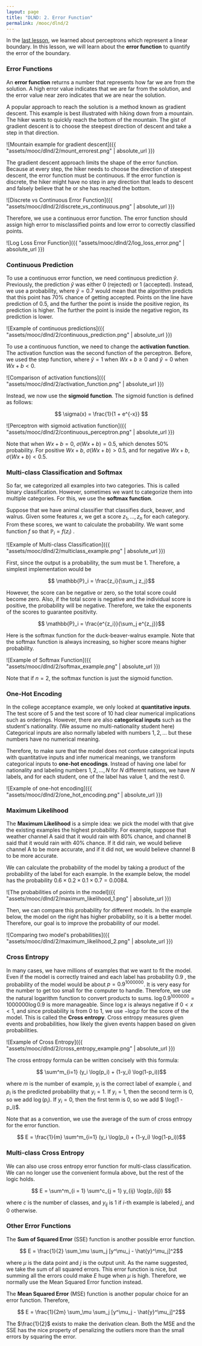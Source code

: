 ```yaml
---
layout: page
title: "DLND: 2. Error Function"
permalink: /mooc/dlnd/2
---
```


In the [last lesson](/mooc/dlnd/1), we learned about perceptrons which represent a linear boundary. In this lesson, we will learn about the **error function** to quantify the error of the boundary.

### Error Functions

An **error function** returns a number that represents how far we are from the solution. A high error value indicates that we are far from the solution, and the error value near zero indicates that we are near the solution.

A popular approach to reach the solution is a method known as gradient descent. This example is best illustrated with hiking down from a mountain. The hiker wants to quickly reach the bottom of the mountain. The gist of gradient descent is to choose the steepest direction of descent and take a step in that direction.

![Mountain example for gradient descent]({{ "assets/mooc/dlnd/2/mount_errorest.png" | absolute_url }})

The gradient descent approach limits the shape of the error function. Because at every step, the hiker needs to choose the direction of steepest descent, the error function must be continuous. If the error function is discrete, the hiker might have no step in any direction that leads to descent and falsely believe that he or she has reached the bottom.

![Discrete vs Continuous Error Function]({{ "assets/mooc/dlnd/2/discrete_vs_continuous.png" | absolute_url }})

Therefore, we use a continuous error function. The error function should assign high error to misclassified points and low error to correctly classified points.

![Log Loss Error Function]({{ "assets/mooc/dlnd/2/log_loss_error.png" | absolute_url }})

### Continuous Prediction

To use a continuous error function, we need continuous prediction $\hat{y}$. Previously, the prediction $\hat{y}$ was either 0 (rejected) or 1 (accepted). Instead, we use a probability, where $\hat{y} = 0.7$ would mean that the algorithm predicts that this point has 70% chance of getting accepted. Points on the line have prediction of 0.5, and the further the point is inside the positive region, its prediction is higher. The further the point is inside the negative region, its prediction is lower.

![Example of continuous predictions]({{ "assets/mooc/dlnd/2/continuous_prediction.png" | absolute_url }})

To use a continuous function, we need to change the **activation function**. The activation function was the second function of the perceptron. Before, we used the step function, where $\hat{y} = 1$ when $Wx + b \geq 0$ and $\hat{y} = 0$ when $Wx + b < 0$.

![Comparison of activation functions]({{ "assets/mooc/dlnd/2/activation_function.png" | absolute_url }})

Instead, we now use the **sigmoid function**. The sigmoid function is defined as follows:

$$ \sigma(x) = \frac{1}{1 + e^{-x}} $$

![Perceptron with sigmoid activation function]({{ "assets/mooc/dlnd/2/continuous_perceptron.png" | absolute_url }})

Note that when $Wx + b = 0$, $\sigma(Wx + b) = 0.5$, which denotes 50% probability. For positive $Wx + b$, $\sigma(Wx + b) > 0.5$, and for negative $Wx + b$, $\sigma(Wx + b) < 0.5$.

### Multi-class Classification and Softmax

So far, we categorized all examples into two categories. This is called binary classification. However, sometimes we want to categorize them into multiple categories. For this, we use the **softmax function**.

Suppose that we have animal classifier that classifies duck, beaver, and walrus. Given some features $x$, we get a score $z_1, \dots, z_n$ for each category. From these scores, we want to calculate the probability. We want some function $f$ so that $\mathbb{P}_i = f (z_i)$ .

![Example of Multi-class Classification]({{ "assets/mooc/dlnd/2/multiclass_example.png" | absolute_url }})

First, since the output is a probability, the sum must be 1. Therefore, a simplest implementation would be

$$ \mathbb{P}_i = \frac{z_i}{\sum_j z_j}$$

However, the score can be negative or zero, so the total score could become zero. Also, if the total score is negative and the individual score is positive, the probability will be negative. Therefore, we take the exponents of the scores to guarantee positivity.

$$ \mathbb{P}_i = \frac{e^{z_i}}{\sum_j e^{z_j}}$$

Here is the softmax function for the duck-beaver-walrus example. Note that the softmax function is always increasing, so higher score means higher probability.

![Example of Softmax Function]({{ "assets/mooc/dlnd/2/softmax_example.png" | absolute_url }}) 

Note that if $n = 2$, the softmax function is just the sigmoid function.

### One-Hot Encoding

In the college acceptance example, we only looked at **quantitative inputs**. The test score of 5 and the test score of 10 had clear numerical implications such as orderings. However, there are also **categorical inputs** such as the student's nationality. (We assume no multi-nationality student here) Categorical inputs are also normally labeled with numbers $1, 2, \ldots$ but these numbers have no numerical meaning.

Therefore, to make sure that the model does not confuse categorical inputs with quantitative inputs and infer numerical meanings, we transform categorical inputs to **one-hot encodings**. Instead of having one label for nationality and labeling numbers $1, 2, \ldots, N$ for $N$ different nations, we have $N$ labels, and for each student, one of the label has value $1$, and the rest $0$.

![Example of one-hot encoding]({{ "assets/mooc/dlnd/2/one_hot_encoding.png" | absolute_url }})

### Maximum Likelihood

The **Maximum Likelihood** is a simple idea: we pick the model with that give the existing examples the highest probability. For example, suppose that weather channel A said that it would rain with 80% chance, and channel B said that it would rain with 40% chance. If it did rain, we would believe channel A to be more accurate, and if it did not, we would believe channel B to be more accurate.

We can calculate the probability of the model by taking a product of the probability of the label for each example. In the example below, the model has the probability $0.6 \times 0.2 \times 0.1 \times 0.7 = 0.0084$.

![The probabilities of points in the model]({{ "assets/mooc/dlnd/2/maximum_likelihood_1.png" | absolute_url }})

Then, we can compare this probability for different models. In the example below, the model on the right has higher probability, so it is a better model. Therefore, our goal is to improve the probability of our model.

![Comparing two model's probabilities]({{ "assets/mooc/dlnd/2/maximum_likelihood_2.png" | absolute_url }})

### Cross Entropy

In many cases, we have millions of examples that we want to fit the model. Even if the model is correctly trained and each label has probability $0.9$ , the probability of the model would be about $p = 0.9^{1000000}$. It is very easy for the number to get too small for the computer to handle. Therefore, we use the natural logarithm function to convert products to sums. $\log 0.9^{1000000} = 1000000 \log 0.9$ is more manageable. Since $\log x$ is always negative if $0 < x < 1$, and since probability is from 0 to 1, we use $- \log p$ for the score of the model. This is called the **Cross entropy**. Cross entropy measures given events and probabilities, how likely the given events happen based on given probabilities.

![Example of Cross Entropy]({{ "assets/mooc/dlnd/2/cross_entropy_example.png" | absolute_url }})

The cross entropy formula can be written concisely with this formula:

$$ \sum^m_{i=1} (y_i \log(p_i) + (1-y_i) \log(1-p_i))$$

where $m$ is the number of example, $y_i$ is the correct label of example $i$, and $p_i$ is the predicted probability that $y_i = 1$. If $y_i = 1$, then the second term is 0, so we add $\log(p_i)$. If $y_i = 0$, then the first term is 0, so we add $ \log(1 - p_i)$.

Note that as a convention, we use the average of the sum of cross entropy for the error function.

$$ E = \frac{1}{m} \sum^m_{i=1} (y_i \log(p_i) + (1-y_i) \log(1-p_i))$$

### Multi-class Cross Entropy

We can also use cross entropy error function for multi-class classification. We can no longer use the convenient formula above, but the rest of the logic holds.

$$ E = \sum^m_{i = 1} \sum^c_{j = 1} y_{ij} \log(p_{ij}) $$

where $c$ is the number of classes, and $y_{ij}$ is 1 if $i$-th example is labeled $j$, and 0 otherwise.

### Other Error Functions

The **Sum of Squared Error** (SSE) function is another possible error function.

$$ E = \frac{1}{2} \sum_\mu \sum_j  [y^\mu_j - \hat{y}^\mu_j]^2$$

where $\mu$ is the data point and $j$ is the output unit. As the name suggested, we take the sum of all squared errors. This error function is nice, but summing all the errors could make $E$ huge when $\mu$ is high. Therefore, we normally use the Mean Squared Error function instead.

The **Mean Squared Error** (MSE) function is another popular choice for an error function. Therefore,

$$ E = \frac{1}{2m} \sum_\mu \sum_j [y^\mu_j - \hat{y}^\mu_j]^2$$

The $\frac{1}{2}$ exists to make the derivation clean. Both the MSE and the SSE has the nice property of penalizing the outliers more than the small errors by squaring the error.
